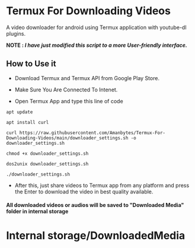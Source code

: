 # Termux For Downloading Videos

A video downloader for android using Termux application with youtube-dl plugins.
  
**NOTE : _I have just modified this script to a more User-friendly interface._**

## How to Use it

* Download Termux and Termux API from Google Play Store.
  
* Make Sure You Are Connected To Intenet.
  
* Open Termux App and type this line of code  
```
apt update

apt install curl

curl https://raw.githubusercontent.com/Amanbytes/Termux-For-Downloading-Videos/main/downloader_settings.sh -o downloader_settings.sh

chmod +x downloader_settings.sh

dos2unix downloader_settings.sh

./downloader_settings.sh

```
* After this, just share videos to Termux app from any platform and press the Enter to download the video in best quality available. 


#### All downloaded videos or audios will be saved to "Downloaded Media" folder in internal storage

# Internal storage/DownloadedMedia
